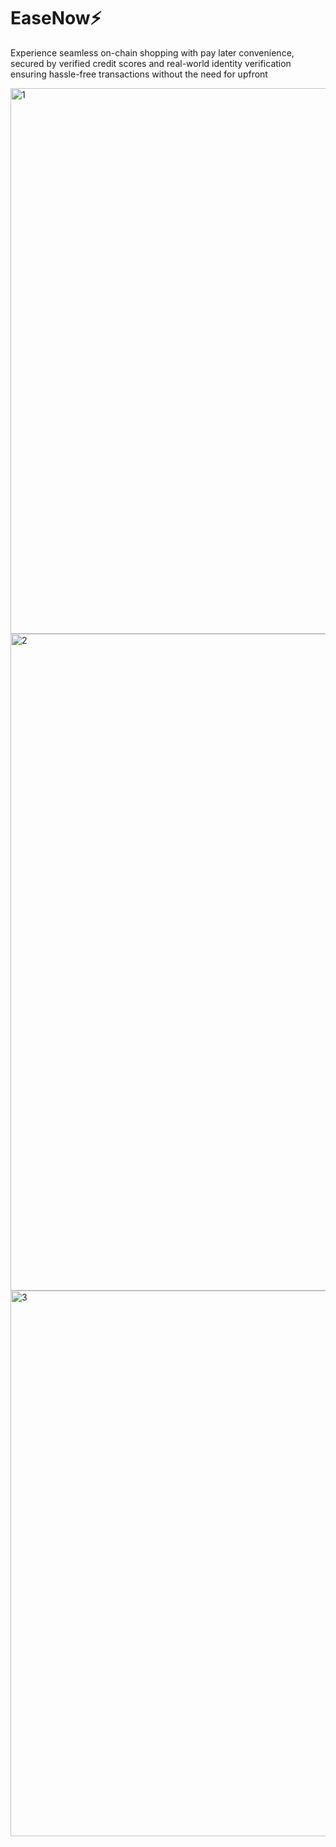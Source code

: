 # EaseNow⚡

Experience seamless on-chain shopping with pay later convenience, secured by verified credit scores and real-world identity verification ensuring hassle-free transactions without the need for upfront

<img width="873" alt="1" src="https://github.com/ssd39/EaseNow/assets/54006630/cf2c1edc-5b1a-422d-b438-39bb07ad40ed">


<img width="1051" alt="2" src="https://github.com/ssd39/EaseNow/assets/54006630/c38fbb6d-d543-4085-a5ca-0afb5b8bed83">


<img width="873" alt="3" src="https://github.com/ssd39/EaseNow/assets/54006630/848c4f56-5cf8-4b9d-8177-aa43a0fac70a">
